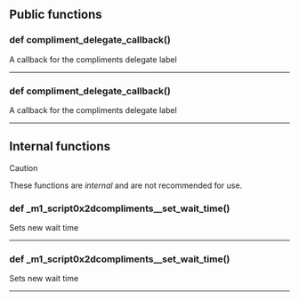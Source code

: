 ## Public functions

### def compliment_delegate_callback()

A callback for the compliments delegate label

---

### def compliment_delegate_callback()

A callback for the compliments delegate label

---

## Internal functions

> [!CAUTION]
> These functions are *internal* and are not recommended for use.

### def _m1_script0x2dcompliments__set_wait_time()

Sets new wait time

---

### def _m1_script0x2dcompliments__set_wait_time()

Sets new wait time

---

